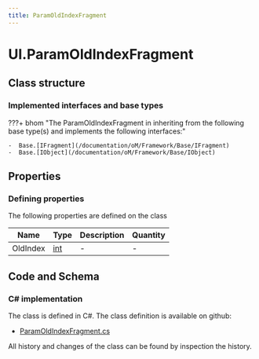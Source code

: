 ```yaml
---
title: ParamOldIndexFragment
---
```


# UI.ParamOldIndexFragment



## Class structure

### Implemented interfaces and base types

???+ bhom "The ParamOldIndexFragment in inheriting from the following base type(s) and implements the following interfaces:"

    -  Base.[IFragment](/documentation/oM/Framework/Base/IFragment)
    -  Base.[IObject](/documentation/oM/Framework/Base/IObject)


## Properties



### Defining properties

The following properties are defined on the class

| Name             | Type             | Description      | Quantity         |
|------------------|------------------|------------------|------------------|
| OldIndex | [int](https://learn.microsoft.com/en-us/dotnet/api/System.Int32?view=netstandard-2.0) | - | - |


## Code and Schema

### C# implementation

The class is defined in C#. The class definition is available on github:

- [ParamOldIndexFragment.cs](https://github.com/BHoM/BHoM_UI/blob/develop/UI_oM/ParamOldIndexFragment.cs)

All history and changes of the class can be found by inspection the history.
